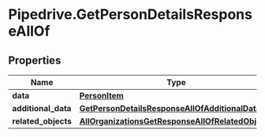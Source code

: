 # Pipedrive.GetPersonDetailsResponseAllOf

## Properties

Name | Type | Description | Notes
------------ | ------------- | ------------- | -------------
**data** | [**PersonItem**](PersonItem.md) |  | [optional] 
**additional_data** | [**GetPersonDetailsResponseAllOfAdditionalData**](GetPersonDetailsResponseAllOfAdditionalData.md) |  | [optional] 
**related_objects** | [**AllOrganizationsGetResponseAllOfRelatedObjects**](AllOrganizationsGetResponseAllOfRelatedObjects.md) |  | [optional] 


